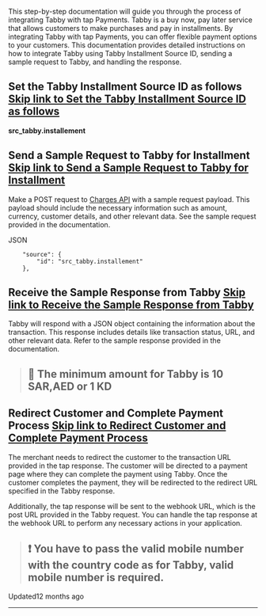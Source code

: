 This step-by-step documentation will guide you through the process of integrating Tabby with tap Payments. Tabby is a buy now, pay later service that allows customers to make purchases and pay in installments. By integrating Tabby with tap Payments, you can offer flexible payment options to your customers. This documentation provides detailed instructions on how to integrate Tabby using Tabby Installment Source ID, sending a sample request to Tabby, and handling the response.

## Set the Tabby Installment Source ID as follows   [Skip link to Set the Tabby Installment Source ID as follows](https://developers.tap.company/docs/tabby\#set-the-tabby-installment-source-id-as-follows)

**src\_tabby.installement**

## Send a Sample Request to Tabby for Installment   [Skip link to Send a Sample Request to Tabby for Installment](https://developers.tap.company/docs/tabby\#send-a-sample-request-to-tabby-for-installment)

Make a POST request to [Charges API](https://developers.tap.company/docs/create-a-charge) with a sample request payload. This payload should include the necessary information such as amount, currency, customer details, and other relevant data. See the sample request provided in the documentation.

JSON

```rdmd-code lang-json theme-light
	"source": {
		"id": "src_tabby.installement"
	},

```

## Receive the Sample Response from Tabby   [Skip link to Receive the Sample Response from Tabby](https://developers.tap.company/docs/tabby\#receive-the-sample-response-from-tabby)

Tabby will respond with a JSON object containing the information about the transaction. This response includes details like transaction status, URL, and other relevant data. Refer to the sample response provided in the documentation.

> ## 📘  The minimum amount for Tabby is 10 SAR,AED or 1 KD

## Redirect Customer and Complete Payment Process   [Skip link to Redirect Customer and Complete Payment Process](https://developers.tap.company/docs/tabby\#redirect-customer-and-complete-payment-process)

The merchant needs to redirect the customer to the transaction URL provided in the tap response. The customer will be directed to a payment page where they can complete the payment using Tabby. Once the customer completes the payment, they will be redirected to the redirect URL specified in the Tabby response.

Additionally, the tap response will be sent to the webhook URL, which is the post URL provided in the Tabby request. You can handle the tap response at the webhook URL to perform any necessary actions in your application.

> ## ❗️  You have to pass the valid mobile number with the country code as for Tabby, valid mobile number is required.

Updated12 months ago

* * *